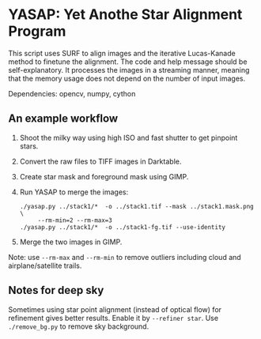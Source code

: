 # YASAP: Yet Anothe Star Alignment Program

This script uses SURF to align images and the iterative Lucas-Kanade method to
finetune the alignment. The code and help message should be self-explanatory. It
processes the images in a streaming manner, meaning that the memory usage does
not depend on the number of input images.

Dependencies: opencv, numpy, cython

## An example workflow

1. Shoot the milky way using high ISO and fast shutter to get pinpoint stars.
2. Convert the raw files to TIFF images in Darktable.
3. Create star mask and foreground mask using GIMP.
4. Run YASAP to merge the images:

       ./yasap.py ../stack1/*  -o ../stack1.tif --mask ../stack1.mask.png \
            --rm-min=2 --rm-max=3
       ./yasap.py ../stack1/*  -o ../stack1-fg.tif --use-identity
5. Merge the two images in GIMP.


Note: use `--rm-max` and `--rm-min` to remove outliers including cloud and
airplane/satellite trails.


## Notes for deep sky

Sometimes using star point alignment (instead of optical flow) for refinement
gives better results. Enable it by `--refiner star`. Use `./remove_bg.py` to
remove sky background.
